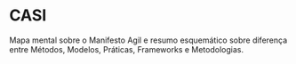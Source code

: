 # CASI
Mapa mental sobre o Manifesto Agil e resumo esquemático sobre diferença entre Métodos, Modelos, Práticas, Frameworks e Metodologias.
